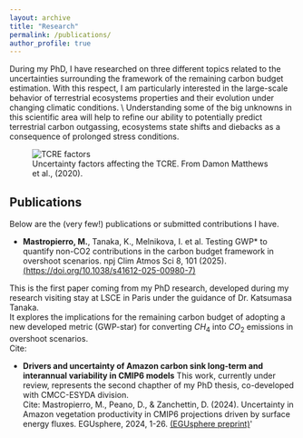 ```yaml
---
layout: archive
title: "Research"
permalink: /publications/
author_profile: true
---
```


During my PhD, I have researched on three different topics related to the uncertainties surrounding the framework of the remaining carbon budget estimation. 
With this respect, I am particularly interested in the large-scale behavior of terrestrial ecosystems properties and their evolution under changing climatic conditions. \ 
Understanding some of the big unknowns in this scientific area will help to refine our ability to potentially predict terrestrial carbon outgassing, ecosystems state shifts and diebacks as a consequence of prolonged stress conditions.  

<figure>
  <img src="{{ '/images/tcre.jpg' | relative_url }}" alt="TCRE factors">
  <figcaption>Uncertainty factors affecting the TCRE. From Damon Matthews et al., (2020).</figcaption>
</figure>


## Publications
Below are the (very few!) publications or submitted contributions I have.

- **Mastropierro, M.**, Tanaka, K., Melnikova, I. et al. Testing GWP* to quantify non-CO2 contributions in the carbon budget framework in overshoot scenarios. npj Clim Atmos Sci 8, 101 (2025). [(https://doi.org/10.1038/s41612-025-00980-7)](https://doi.org/10.1038/s41612-025-00980-7)

This is the first paper coming from my PhD research, developed during my research visiting stay at LSCE in Paris under the guidance of Dr. Katsumasa Tanaka. \
It explores the implications for the remaining carbon budget of adopting a new developed metric (GWP-star) for converting $CH_{4}$ into $CO_{2}$ emissions in overshoot scenarios. \
Cite: 

- **Drivers and uncertainty of Amazon carbon sink long-term and interannual variability in CMIP6 models**
This work, currently under review, represents the second chapther of my PhD thesis, co-developed with CMCC-ESYDA division. \
Cite: Mastropierro, M., Peano, D., & Zanchettin, D. (2024). Uncertainty in Amazon vegetation productivity in CMIP6 projections driven by surface energy fluxes. EGUsphere, 2024, 1-26. [(EGUsphere preprint)](https://egusphere.copernicus.org/preprints/2024/egusphere-2024-823/)'


